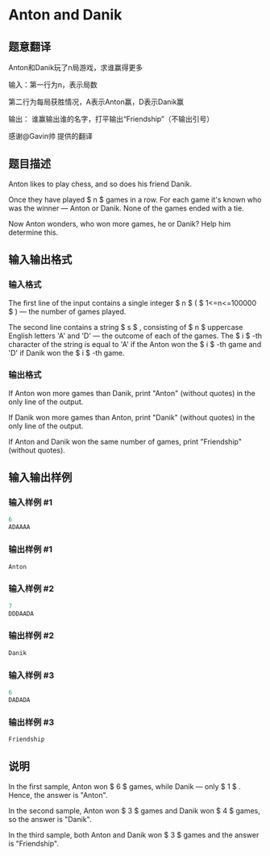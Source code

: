 # Anton and Danik

## 题意翻译

Anton和Danik玩了n局游戏，求谁赢得更多

输入：第一行为n，表示局数

第二行为每局获胜情况，A表示Anton赢，D表示Danik赢

输出： 谁赢输出谁的名字，打平输出“Friendship”（不输出引号）

感谢@Gavin帅 提供的翻译

## 题目描述

Anton likes to play chess, and so does his friend Danik.

Once they have played $ n $ games in a row. For each game it's known who was the winner — Anton or Danik. None of the games ended with a tie.

Now Anton wonders, who won more games, he or Danik? Help him determine this.

## 输入输出格式

### 输入格式

The first line of the input contains a single integer $ n $ ( $ 1<=n<=100000 $ ) — the number of games played.

The second line contains a string $ s $ , consisting of $ n $ uppercase English letters 'A' and 'D' — the outcome of each of the games. The $ i $ -th character of the string is equal to 'A' if the Anton won the $ i $ -th game and 'D' if Danik won the $ i $ -th game.

### 输出格式

If Anton won more games than Danik, print "Anton" (without quotes) in the only line of the output.

If Danik won more games than Anton, print "Danik" (without quotes) in the only line of the output.

If Anton and Danik won the same number of games, print "Friendship" (without quotes).

## 输入输出样例

### 输入样例 #1

```cpp
6
ADAAAA

```
### 输出样例 #1

```cpp
Anton

```
### 输入样例 #2

```cpp
7
DDDAADA

```
### 输出样例 #2

```cpp
Danik

```
### 输入样例 #3

```cpp
6
DADADA

```
### 输出样例 #3

```cpp
Friendship

```
## 说明

In the first sample, Anton won $ 6 $ games, while Danik — only $ 1 $ . Hence, the answer is "Anton".

In the second sample, Anton won $ 3 $ games and Danik won $ 4 $ games, so the answer is "Danik".

In the third sample, both Anton and Danik won $ 3 $ games and the answer is "Friendship".

